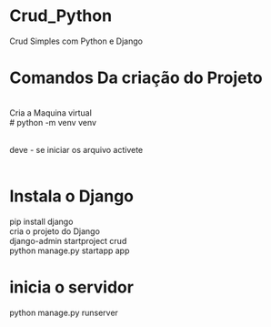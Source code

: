 # Crud_Python<br>
 Crud Simples com Python e Django <br>
# Comandos Da criação do Projeto
<br>
 Cria a Maquina virtual <br>
# python -m venv venv<br><br>

deve - se  iniciar os  arquivo activete<br><br>
# Instala o Django<br>
  pip install django<br>
  cria o projeto do Django  <br>
  django-admin startproject crud <br> 
  python  manage.py startapp app <br>
# inicia o servidor  <br>

python  manage.py  runserver
